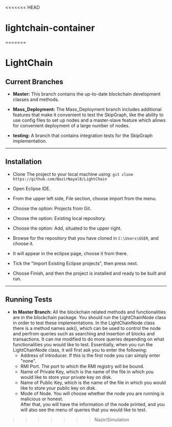 <<<<<<< HEAD
# lightchain-container
=======
# LightChain

Current Branches
----------------
* **Master:** This branch contains the up-to-date blockchain development classes and methods.

* **Mass_Deployment:** The Mass_Deployment branch includes additional features that make it convenient to test the SkipGraph, like the ability to use config files to set up nodes and a master-slave feature which allows for convenient deployment of a large number of nodes.  

* **testing:** A branch that contains integration tests for the SkipGraph implementation.  
--- 
Installation
---------------

* Clone The project to your local machine using:  ``` git clone https://github.com/NazirNayal8/LightChain ```  

* Open Eclipse IDE.  

* From the upper left side, File section, choose import from the menu.  

* Choose the option: Projects from Git.  

* Choose the option: Existing local repository.  

* Choose the option: Add, situated to the upper right.  

* Browse for the repository that you have cloned in `C:\Users\USER`, and choose it.  

* It will appear in the eclipse page, choose it from there.  

* Tick the "Import Existing Eclipse projects", then press next.  

* Choose Finish, and then the project is installed and ready to be built and run.  
---

Running Tests
--------------

* **In Master Branch:** All the blockchain related methods and functionalities are in the blockchain package. You should run the LightChainNode class in order to test these implementations. In the LightChainNode class there is a method names ask(), which can be used to control the node and perfrom queries such as searching and insertion of blocks and transactions. It can me modified to do more queries depending on what functionalities you would like to test.  Essentially, when you run the LightChainNode class, it will first ask you to enter the following:  
   - Address of introducer. If this is the first node you can simply enter "none".  
   - RMI Port. The port to which the RMI registry will be bound.  
   - Name of Private Key, which is the name of the file in which you would like to store your private key on disk.  
   - Name of Public Key, which is the name of the file in which you would like to store your public key on disk.  
   - Mode of Node. You will choose whether the node you are running is malicious or honest.  
 After that, you will have the information of the node printed, and you will also see the menu of queries that you would like to test.
>>>>>>> Nazir/Simulation
